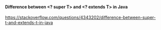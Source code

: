 #### Difference between <? super T> and <? extends T> in Java

https://stackoverflow.com/questions/4343202/difference-between-super-t-and-extends-t-in-java
